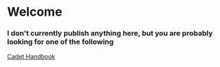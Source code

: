 # Welcome

### I don't currently publish anything here, but you are probably looking for one of the following

<a href="https://tomkap011.github.io/Cadet-Handbook/"> Cadet Handbook</a>
